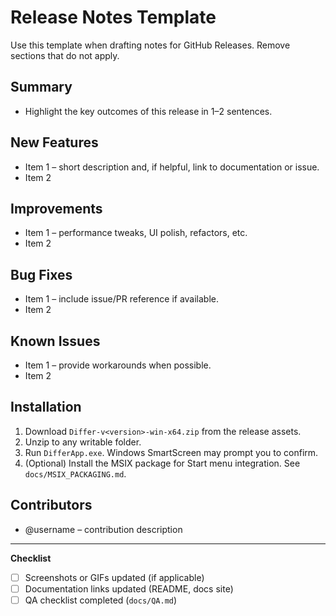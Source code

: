 # Release Notes Template

Use this template when drafting notes for GitHub Releases. Remove sections that do not apply.

## Summary

- Highlight the key outcomes of this release in 1–2 sentences.

## New Features

- Item 1 – short description and, if helpful, link to documentation or issue.
- Item 2

## Improvements

- Item 1 – performance tweaks, UI polish, refactors, etc.
- Item 2

## Bug Fixes

- Item 1 – include issue/PR reference if available.
- Item 2

## Known Issues

- Item 1 – provide workarounds when possible.
- Item 2

## Installation

1. Download `Differ-v<version>-win-x64.zip` from the release assets.
2. Unzip to any writable folder.
3. Run `DifferApp.exe`. Windows SmartScreen may prompt you to confirm.
4. (Optional) Install the MSIX package for Start menu integration. See `docs/MSIX_PACKAGING.md`.

## Contributors

- @username – contribution description

---

**Checklist**

- [ ] Screenshots or GIFs updated (if applicable)
- [ ] Documentation links updated (README, docs site)
- [ ] QA checklist completed (`docs/QA.md`)
